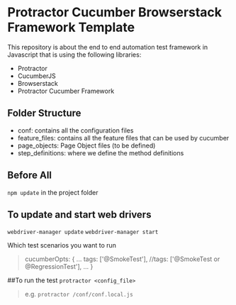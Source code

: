 # Protractor Cucumber Browserstack Framework Template


This repository is about the end to end automation test framework in Javascript that is using the following libraries:

- Protractor
- CucumberJS
- Browserstack
- Protractor Cucumber Framework

## Folder Structure

- conf: contains all the configuration files
- feature_files: contains all the feature files that can be used by cucumber
- page_objects: Page Object files (to be defined)
- step_definitions: where we define the method definitions

## Before All
`npm update` in the project folder

## To update and start web drivers
`webdriver-manager update`
`webdriver-manager start`

Which test scenarios you want to run
>
>    cucumberOpts: {
>      ...
>      tags: ['@SmokeTest'],
>      //tags: ['@SmokeTest or @RegressionTest'],
>      ...
>    }
>

##To run the test
`protractor <config_file>`
>e.g. `protractor /conf/conf.local.js`
